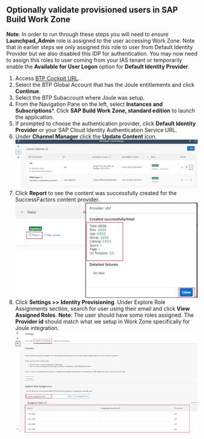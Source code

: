 ## **Optionally validate provisioned users in SAP Build Work Zone**

**Note**: In order to run through these steps you will need to ensure **Launchpad_Admin** role is assigned to the user accessing Work Zone.  Note that in earlier steps we only assigned this role to user from Default Identity Provider but we also disabled this IDP for authentication.  You may now need to assign this roles to user coming from your IAS tenant or temporarily enable the **Available for User Logon** option for **Default Identity Provider**.

1. Access [BTP Cockpit URL](https://cockpit.btp.cloud.sap).
2. Select the BTP Global Account that has the Joule entitlements and click **Continue**.
3. Select the BTP Subaccount where Joule was setup.                        
4. From the Navigation Pane on the left, select **Instances and Subscriptions***. Click **SAP Build Work Zone, standard edition** to launch the application.   
6. If prompted to choose the authentication provider, click **Default Identity Provider** or your SAP Cloud Identity Authentication Service URL.
7. Under **Channel Manager** click the **Update Content** icon.</br>
![validate_wz_users](0-1.jpg) 
8. Click **Report** to see the content was successfully created for the SuccessFactors content provider.</br>
![validate_wz_users](0-2.jpg) 
10. Click **Settings >> Identity Provisioning**. Under Explore Role Assignments section, search for user using their email and click **View Assigned Roles**.
**Note**: The user should have some roles assigned.  The **Provider id** should match what we setup in Work Zone specifically for Joule integration.</br>
![validate_wz_users](1.jpg)

